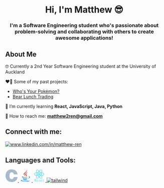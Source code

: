 <h1 align="center">Hi, I'm Matthew 😎</h1>
<h3 align="center">I'm a Software Engineering student who's passionate about problem-solving and collaborating with others to create awesome applications!</h3>

<h2 align="left">About Me</h2>

🤓 Currently a 2nd Year Software Engineering student at the University of Auckland

❤️‍🔥 Some of my past projects: 
  - [Who's Your Pokémon?](https://github.com/mattrenren/Whos-Your-Pokemon)
  - [Bear Lunch Trading]()

🌳 I’m currently learning **React, JavaScript, Java, Python**

📱 How to reach me: **matthew2ren@gmail.com**

<h2 align="left">Connect with me:</h2>
<p align="left">
<a href="https://linkedin.com/in/www.linkedin.com/in/matthew-ren" target="blank"><img align="center" src="https://raw.githubusercontent.com/rahuldkjain/github-profile-readme-generator/master/src/images/icons/Social/linked-in-alt.svg" alt="www.linkedin.com/in/matthew-ren" height="30" width="40" /></a>
</p>

<h2 align="left">Languages and Tools:</h2>
<p align="left"> <a href="https://www.cprogramming.com/" target="_blank" rel="noreferrer"> <img src="https://raw.githubusercontent.com/devicons/devicon/master/icons/c/c-original.svg" alt="c" width="40" height="40"/> </a> <a href="https://www.java.com" target="_blank" rel="noreferrer"> <img src="https://raw.githubusercontent.com/devicons/devicon/master/icons/java/java-original.svg" alt="java" width="40" height="40"/> </a> <a href="https://reactjs.org/" target="_blank" rel="noreferrer"> <img src="https://raw.githubusercontent.com/devicons/devicon/master/icons/react/react-original-wordmark.svg" alt="react" width="40" height="40"/> </a> <a href="https://tailwindcss.com/" target="_blank" rel="noreferrer"> <img src="https://www.vectorlogo.zone/logos/tailwindcss/tailwindcss-icon.svg" alt="tailwind" width="40" height="40"/> </a> </p>
